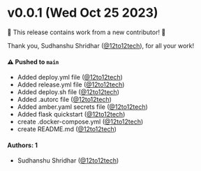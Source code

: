 # v0.0.1 (Wed Oct 25 2023)

:tada: This release contains work from a new contributor! :tada:

Thank you, Sudhanshu Shridhar ([@12to12tech](https://github.com/12to12tech)), for all your work!

#### ⚠️ Pushed to `main`

- Added deploy.yml file ([@12to12tech](https://github.com/12to12tech))
- Added release.yml file ([@12to12tech](https://github.com/12to12tech))
- Added deploy.sh file ([@12to12tech](https://github.com/12to12tech))
- Added .autorc file ([@12to12tech](https://github.com/12to12tech))
- Added amber.yaml secrets file ([@12to12tech](https://github.com/12to12tech))
- Added flask quickstart ([@12to12tech](https://github.com/12to12tech))
- create .docker-compose.yml ([@12to12tech](https://github.com/12to12tech))
- create README.md ([@12to12tech](https://github.com/12to12tech))

#### Authors: 1

- Sudhanshu Shridhar ([@12to12tech](https://github.com/12to12tech))
